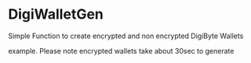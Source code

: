 # DigiWalletGen
Simple Function to create encrypted and non encrypted DigiByte Wallets

example.  Please note encrypted wallets take about 30sec to generate
<script src="WalletGen.js"></script>
<script>
	console.log(   DigiWalletGen("test")   );   //generate encrypted wallet with password   test
	console.log(   DigiWalletGen()   );  //generate non encrypted wallet
</script>
